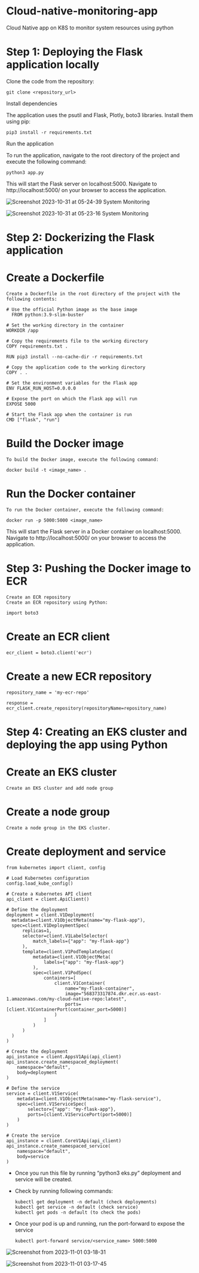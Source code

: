# Cloud-native-monitoring-app
  Cloud Native app on K8S to monitor system resources using python 


# Step 1: Deploying the Flask application locally
  Clone the code from the repository:
  
    git clone <repository_url>

  Install dependencies
  
  The application uses the psutil and Flask, Plotly, boto3 libraries. Install them using pip:

    pip3 install -r requirements.txt

  Run the application
  
  To run the application, navigate to the root directory of the project and execute the following command:

    python3 app.py
    
  This will start the Flask server on localhost:5000. Navigate to http://localhost:5000/ on your browser to access the application.

  ![Screenshot 2023-10-31 at 05-24-39 System Monitoring](https://github.com/Ankit01010/Cloud-native-monitoring-app/assets/97511749/c4057c8b-ce96-4a92-8e34-cc79ed9418b2)

  ![Screenshot 2023-10-31 at 05-23-16 System Monitoring](https://github.com/Ankit01010/Cloud-native-monitoring-app/assets/97511749/1865f4d5-6a1a-40cd-969a-396dd959abee)

# Step 2: Dockerizing the Flask application

  # Create a Dockerfile
  
    Create a Dockerfile in the root directory of the project with the following contents:

    # Use the official Python image as the base image
      FROM python:3.9-slim-buster

    # Set the working directory in the container
    WORKDIR /app

    # Copy the requirements file to the working directory
    COPY requirements.txt .

    RUN pip3 install --no-cache-dir -r requirements.txt

    # Copy the application code to the working directory
    COPY . .

    # Set the environment variables for the Flask app
    ENV FLASK_RUN_HOST=0.0.0.0

    # Expose the port on which the Flask app will run
    EXPOSE 5000

    # Start the Flask app when the container is run
    CMD ["flask", "run"]
    
  # Build the Docker image
  
    To build the Docker image, execute the following command:

    docker build -t <image_name> .


  # Run the Docker container
    To run the Docker container, execute the following command:

    docker run -p 5000:5000 <image_name>
  This will start the Flask server in a Docker container on localhost:5000. Navigate to http://localhost:5000/ on your browser to access the application.

# Step 3: Pushing the Docker image to ECR 
    Create an ECR repository
    Create an ECR repository using Python:

    import boto3

  # Create an ECR client
    ecr_client = boto3.client('ecr')

  # Create a new ECR repository
    repository_name = 'my-ecr-repo'
    
    response = ecr_client.create_repository(repositoryName=repository_name)

# Step 4: Creating an EKS cluster and deploying the app using Python
  # Create an EKS cluster
    Create an EKS cluster and add node group

  # Create a node group
    Create a node group in the EKS cluster.

  # Create deployment and service
    from kubernetes import client, config

    # Load Kubernetes configuration
    config.load_kube_config()

    # Create a Kubernetes API client
    api_client = client.ApiClient()

    # Define the deployment
    deployment = client.V1Deployment(
      metadata=client.V1ObjectMeta(name="my-flask-app"),
      spec=client.V1DeploymentSpec(
          replicas=1,
          selector=client.V1LabelSelector(
              match_labels={"app": "my-flask-app"}
          ),
          template=client.V1PodTemplateSpec(
              metadata=client.V1ObjectMeta(
                  labels={"app": "my-flask-app"}
              ),
              spec=client.V1PodSpec(
                  containers=[
                      client.V1Container(
                          name="my-flask-container",
                          image="568373317874.dkr.ecr.us-east-1.amazonaws.com/my-cloud-native-repo:latest",
                          ports=[client.V1ContainerPort(container_port=5000)]
                      )
                  ]
              )
          )
      )
    )

    # Create the deployment
    api_instance = client.AppsV1Api(api_client)
    api_instance.create_namespaced_deployment(
        namespace="default",
        body=deployment
    )

    # Define the service
    service = client.V1Service(
        metadata=client.V1ObjectMeta(name="my-flask-service"),
        spec=client.V1ServiceSpec(
            selector={"app": "my-flask-app"},
            ports=[client.V1ServicePort(port=5000)]
        )
    )

    # Create the service
    api_instance = client.CoreV1Api(api_client)
    api_instance.create_namespaced_service(
        namespace="default",
        body=service
    )
* Once you run this file by running “python3 eks.py” deployment and service will be created.

* Check by running following commands:
  
      kubectl get deployment -n default (check deployments)
      kubectl get service -n default (check service)
      kubectl get pods -n default (to check the pods)
  
* Once your pod is up and running, run the port-forward to expose the service
  
      kubectl port-forward service/<service_name> 5000:5000





![Screenshot from 2023-11-01 03-18-31](https://github.com/Ankit01010/Cloud-native-monitoring-app/assets/97511749/7ad5f67d-b2ff-4d52-9487-a9bfc8a283a7)

![Screenshot from 2023-11-01 03-17-45](https://github.com/Ankit01010/Cloud-native-monitoring-app/assets/97511749/6035d418-6bda-4afb-9568-90682e95af59)


